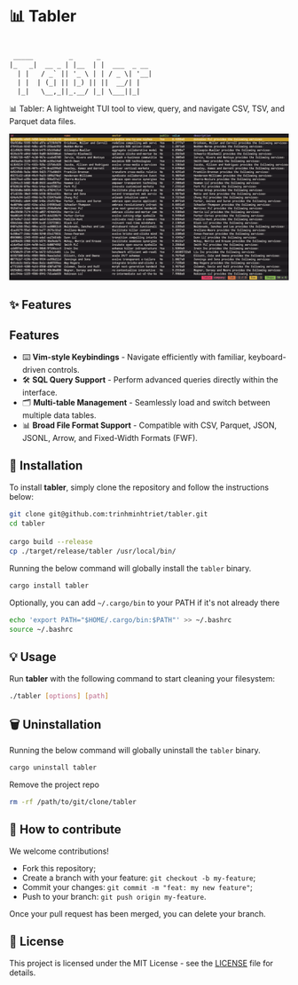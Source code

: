 # 📊 Tabler

```text

 _____         _      _
|_   _|  __ _ | |__  | |  ___  _ __
  | |   / _` || '_ \ | | / _ \| '__|
  | |  | (_| || |_) || ||  __/| |
  |_|   \__,_||_.__/ |_| \___||_|

```

📊 Tabler: A lightweight TUI tool to view, query, and navigate CSV, TSV, and Parquet data files.

![Screenshot](/images/screenshot.png "Screenshot")

## ✨ Features

## Features

- ⌨️ **Vim-style Keybindings** - Navigate efficiently with familiar, keyboard-driven controls.
- 🛠️ **SQL Query Support** - Perform advanced queries directly within the interface.
- 🗂️ **Multi-table Management** - Seamlessly load and switch between multiple data tables.
- 📊 **Broad File Format Support** - Compatible with CSV, Parquet, JSON, JSONL, Arrow, and Fixed-Width Formats (FWF).

## 🚀 Installation

To install **tabler**, simply clone the repository and follow the instructions below:

```bash
git clone git@github.com:trinhminhtriet/tabler.git
cd tabler

cargo build --release
cp ./target/release/tabler /usr/local/bin/
```

Running the below command will globally install the `tabler` binary.

```bash
cargo install tabler
```

Optionally, you can add `~/.cargo/bin` to your PATH if it's not already there

```bash
echo 'export PATH="$HOME/.cargo/bin:$PATH"' >> ~/.bashrc
source ~/.bashrc
```

## 💡 Usage

Run **tabler** with the following command to start cleaning your filesystem:

```sh
./tabler [options] [path]

```

## 🗑️ Uninstallation

Running the below command will globally uninstall the `tabler` binary.

```bash
cargo uninstall tabler
```

Remove the project repo

```bash
rm -rf /path/to/git/clone/tabler
```

## 🤝 How to contribute

We welcome contributions!

- Fork this repository;
- Create a branch with your feature: `git checkout -b my-feature`;
- Commit your changes: `git commit -m "feat: my new feature"`;
- Push to your branch: `git push origin my-feature`.

Once your pull request has been merged, you can delete your branch.

## 📝 License

This project is licensed under the MIT License - see the [LICENSE](LICENSE) file for details.

